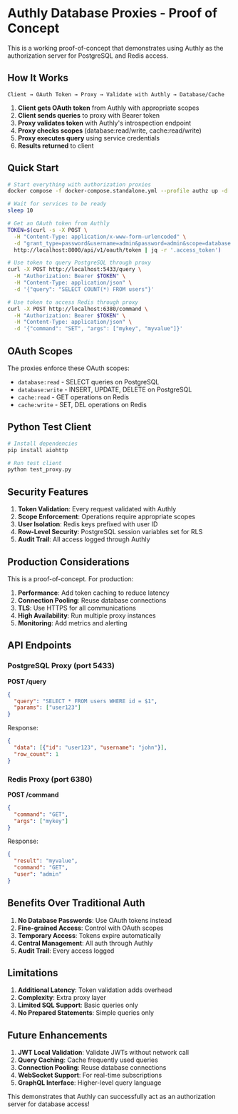 # Authly Database Proxies - Proof of Concept

This is a working proof-of-concept that demonstrates using Authly as the authorization server for PostgreSQL and Redis access.

## How It Works

```
Client → OAuth Token → Proxy → Validate with Authly → Database/Cache
```

1. **Client gets OAuth token** from Authly with appropriate scopes
2. **Client sends queries** to proxy with Bearer token
3. **Proxy validates token** with Authly's introspection endpoint
4. **Proxy checks scopes** (database:read/write, cache:read/write)
5. **Proxy executes query** using service credentials
6. **Results returned** to client

## Quick Start

```bash
# Start everything with authorization proxies
docker compose -f docker-compose.standalone.yml --profile authz up -d

# Wait for services to be ready
sleep 10

# Get an OAuth token from Authly
TOKEN=$(curl -s -X POST \
  -H "Content-Type: application/x-www-form-urlencoded" \
  -d "grant_type=password&username=admin&password=admin&scope=database:read cache:read" \
  http://localhost:8000/api/v1/oauth/token | jq -r '.access_token')

# Use token to query PostgreSQL through proxy
curl -X POST http://localhost:5433/query \
  -H "Authorization: Bearer $TOKEN" \
  -H "Content-Type: application/json" \
  -d '{"query": "SELECT COUNT(*) FROM users"}'

# Use token to access Redis through proxy
curl -X POST http://localhost:6380/command \
  -H "Authorization: Bearer $TOKEN" \
  -H "Content-Type: application/json" \
  -d '{"command": "SET", "args": ["mykey", "myvalue"]}'
```

## OAuth Scopes

The proxies enforce these OAuth scopes:

- `database:read` - SELECT queries on PostgreSQL
- `database:write` - INSERT, UPDATE, DELETE on PostgreSQL
- `cache:read` - GET operations on Redis
- `cache:write` - SET, DEL operations on Redis

## Python Test Client

```python
# Install dependencies
pip install aiohttp

# Run test client
python test_proxy.py
```

## Security Features

1. **Token Validation**: Every request validated with Authly
2. **Scope Enforcement**: Operations require appropriate scopes
3. **User Isolation**: Redis keys prefixed with user ID
4. **Row-Level Security**: PostgreSQL session variables set for RLS
5. **Audit Trail**: All access logged through Authly

## Production Considerations

This is a proof-of-concept. For production:

1. **Performance**: Add token caching to reduce latency
2. **Connection Pooling**: Reuse database connections
3. **TLS**: Use HTTPS for all communications
4. **High Availability**: Run multiple proxy instances
5. **Monitoring**: Add metrics and alerting

## API Endpoints

### PostgreSQL Proxy (port 5433)

**POST /query**
```json
{
  "query": "SELECT * FROM users WHERE id = $1",
  "params": ["user123"]
}
```

Response:
```json
{
  "data": [{"id": "user123", "username": "john"}],
  "row_count": 1
}
```

### Redis Proxy (port 6380)

**POST /command**
```json
{
  "command": "GET",
  "args": ["mykey"]
}
```

Response:
```json
{
  "result": "myvalue",
  "command": "GET",
  "user": "admin"
}
```

## Benefits Over Traditional Auth

1. **No Database Passwords**: Use OAuth tokens instead
2. **Fine-grained Access**: Control with OAuth scopes
3. **Temporary Access**: Tokens expire automatically
4. **Central Management**: All auth through Authly
5. **Audit Trail**: Every access logged

## Limitations

1. **Additional Latency**: Token validation adds overhead
2. **Complexity**: Extra proxy layer
3. **Limited SQL Support**: Basic queries only
4. **No Prepared Statements**: Simple queries only

## Future Enhancements

1. **JWT Local Validation**: Validate JWTs without network call
2. **Query Caching**: Cache frequently used queries
3. **Connection Pooling**: Reuse database connections
4. **WebSocket Support**: For real-time subscriptions
5. **GraphQL Interface**: Higher-level query language

This demonstrates that Authly can successfully act as an authorization server for database access!